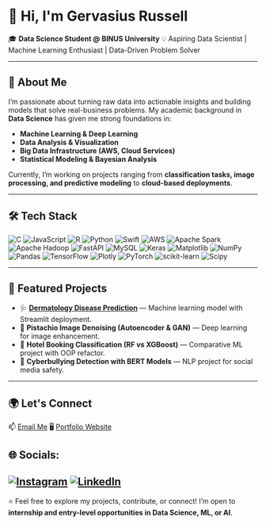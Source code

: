# 👋 Hi, I'm Gervasius Russell

🎓 **Data Science Student @ BINUS University**
💡 Aspiring Data Scientist | Machine Learning Enthusiast | Data-Driven Problem Solver

---

## 🚀 About Me

I’m passionate about turning raw data into actionable insights and building models that solve real-business problems. My academic background in **Data Science** has given me strong foundations in:

* **Machine Learning & Deep Learning**
* **Data Analysis & Visualization**
* **Big Data Infrastructure (AWS, Cloud Services)**
* **Statistical Modeling & Bayesian Analysis**

Currently, I’m working on projects ranging from **classification tasks, image processing, and predictive modeling** to **cloud-based deployments**.

---

## 🛠 Tech Stack

![C](https://img.shields.io/badge/c-%2300599C.svg?style=for-the-badge&logo=c&logoColor=white) ![JavaScript](https://img.shields.io/badge/javascript-%23323330.svg?style=for-the-badge&logo=javascript&logoColor=%23F7DF1E) ![R](https://img.shields.io/badge/r-%23276DC3.svg?style=for-the-badge&logo=r&logoColor=white) ![Python](https://img.shields.io/badge/python-3670A0?style=for-the-badge&logo=python&logoColor=ffdd54) ![Swift](https://img.shields.io/badge/swift-F54A2A?style=for-the-badge&logo=swift&logoColor=white) ![AWS](https://img.shields.io/badge/AWS-%23FF9900.svg?style=for-the-badge&logo=amazon-aws&logoColor=white) ![Apache Spark](https://img.shields.io/badge/Apache%20Spark-FDEE21?style=for-the-badge&logo=apachespark&logoColor=black) ![Apache Hadoop](https://img.shields.io/badge/Apache%20Hadoop-66CCFF?style=for-the-badge&logo=apachehadoop&logoColor=black) ![FastAPI](https://img.shields.io/badge/FastAPI-005571?style=for-the-badge&logo=fastapi) ![MySQL](https://img.shields.io/badge/mysql-4479A1.svg?style=for-the-badge&logo=mysql&logoColor=white) ![Keras](https://img.shields.io/badge/Keras-%23D00000.svg?style=for-the-badge&logo=Keras&logoColor=white) ![Matplotlib](https://img.shields.io/badge/Matplotlib-%23ffffff.svg?style=for-the-badge&logo=Matplotlib&logoColor=black) ![NumPy](https://img.shields.io/badge/numpy-%23013243.svg?style=for-the-badge&logo=numpy&logoColor=white) ![Pandas](https://img.shields.io/badge/pandas-%23150458.svg?style=for-the-badge&logo=pandas&logoColor=white) ![TensorFlow](https://img.shields.io/badge/TensorFlow-%23FF6F00.svg?style=for-the-badge&logo=TensorFlow&logoColor=white) ![Plotly](https://img.shields.io/badge/Plotly-%233F4F75.svg?style=for-the-badge&logo=plotly&logoColor=white) ![PyTorch](https://img.shields.io/badge/PyTorch-%23EE4C2C.svg?style=for-the-badge&logo=PyTorch&logoColor=white) ![scikit-learn](https://img.shields.io/badge/scikit--learn-%23F7931E.svg?style=for-the-badge&logo=scikit-learn&logoColor=white) ![Scipy](https://img.shields.io/badge/SciPy-%230C55A5.svg?style=for-the-badge&logo=scipy&logoColor=%white)

---

## 📌 Featured Projects

* 🩺 **[Dermatology Disease Prediction](#)** — Machine learning model with Streamlit deployment.
* 🌿 **Pistachio Image Denoising (Autoencoder & GAN)** — Deep learning for image enhancement.
* 🏨 **Hotel Booking Classification (RF vs XGBoost)** — Comparative ML project with OOP refactor.
* 🔐 **Cyberbullying Detection with BERT Models** — NLP project for social media safety.

---

## 🌍 Let's Connect

📫 [Email Me](mailto:gervasius.russell@gmail.com)
🖥 [Portfolio Website](#)

## 🌐 Socials:
[![Instagram](https://img.shields.io/badge/Instagram-%23E4405F.svg?logo=Instagram&logoColor=white)](https://instagram.com/gervasiusrussell) [![LinkedIn](https://img.shields.io/badge/LinkedIn-%230077B5.svg?logo=linkedin&logoColor=white)](https://linkedin.com/in/gervasiusrussell) 
---

⭐️ Feel free to explore my projects, contribute, or connect! I’m open to **internship and entry-level opportunities in Data Science, ML, or AI**.
